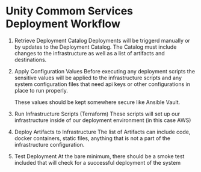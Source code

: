 # Unity Commom Services Deployment Workflow

1. Retrieve Deployment Catalog
    Deployments will be triggerd manually or by updates to the Deployment Catalog.  The Catalog must include changes to the infrastructure as well as a list of artifacts and destinations.

1. Apply Configuration Values
    Before executing any deployment scripts the sensitive values will be applied to the infrastructure scripts and any system configuration files that need api keys or other configurations in place to run properly.  

    These values should be kept somewhere secure like Ansible Vault.

1. Run Infrastructure Scripts (Terraform)
    These scripts will set up our infrastructure inside of our deployment environment (in this case AWS)

1. Deploy Artifacts to Infrastructure
    The list of Artifacts can include code, docker containers, static files, anything that is not a part of the infrastructure configuration.

1. Test Deployment
    At the bare minimum, there should be a smoke test included that will check for a successful deployment of the system